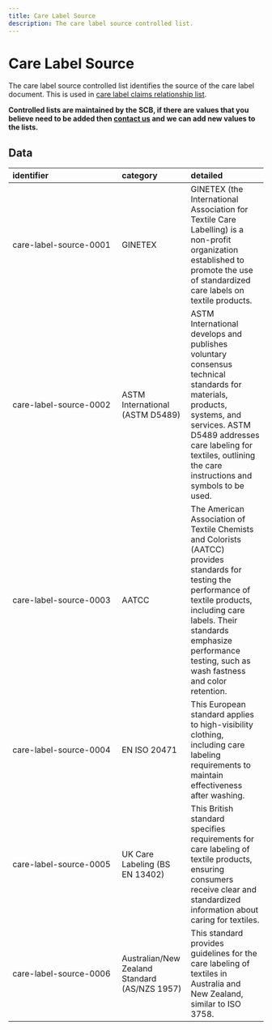 ```yaml
---
title: Care Label Source
description: The care label source controlled list.
---
```


# Care Label Source

The care label source controlled list identifies the source of the care label document. This is used in [care label claims relationship list](../relationship-lists/care-label-claims.md).

**Controlled lists are maintained by the SCB, if there are values that you believe need to be added then [contact us](#) and we can add new values to the lists.**

## Data
|<div style="width:200px">identifier</div>|category|detailed|
|:-|:-|:-|
|care-label-source-0001|GINETEX|GINETEX (the International Association for Textile Care Labelling) is a non-profit organization established to promote the use of standardized care labels on textile products.|
|care-label-source-0002|ASTM International (ASTM D5489)|ASTM International develops and publishes voluntary consensus technical standards for materials, products, systems, and services. ASTM D5489 addresses care labeling for textiles, outlining the care instructions and symbols to be used.|
|care-label-source-0003|AATCC|The American Association of Textile Chemists and Colorists (AATCC) provides standards for testing the performance of textile products, including care labels. Their standards emphasize performance testing, such as wash fastness and color retention.|
|care-label-source-0004|EN ISO 20471|This European standard applies to high-visibility clothing, including care labeling requirements to maintain effectiveness after washing.|
|care-label-source-0005|UK Care Labeling (BS EN 13402)|This British standard specifies requirements for care labeling of textile products, ensuring consumers receive clear and standardized information about caring for textiles.|
|care-label-source-0006|Australian/New Zealand Standard (AS/NZS 1957)|This standard provides guidelines for the care labeling of textiles in Australia and New Zealand, similar to ISO 3758.|